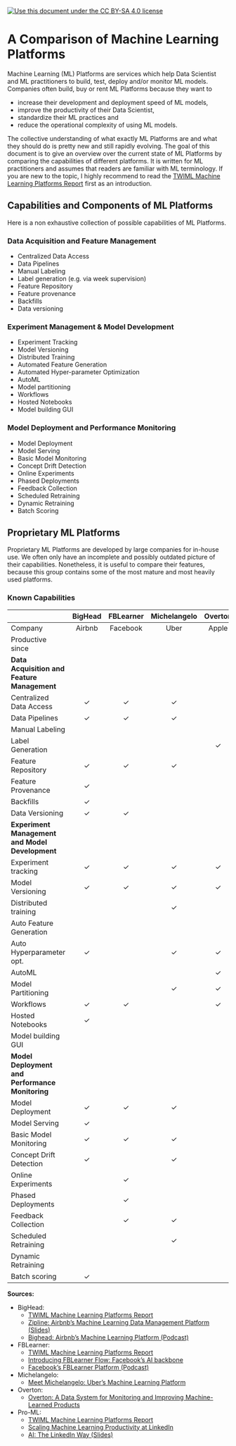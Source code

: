 [![Use this document under the CC BY-SA 4.0 license](https://i.creativecommons.org/l/by-sa/4.0/80x15.png)](http://creativecommons.org/licenses/by-sa/4.0/)

# A Comparison of Machine Learning Platforms

Machine Learning (ML) Platforms are services which help Data Scientist
and ML practitioners to build, test, deploy and/or monitor ML models.
Companies often build, buy or rent ML Platforms because they want to

* increase their development and deployment speed of ML models, 
* improve the productivity of their Data Scientist,
* standardize their ML practices and
* reduce the operational complexity of using ML models.

The collective understanding of what exactly ML Platforms are and what they should do is pretty new
and still rapidly evolving. The goal of this document is to give an overview over the current state
of ML Platforms by comparing the capabilities of different platforms. It is written for ML practitioners
and assumes that readers are familiar with ML terminology. If you are new to the topic, I highly 
recommend to read the [TWIML Machine Learning Platforms Report][TWIML Report] first as an 
introduction.


## Capabilities and Components of ML Platforms

Here is a non exhaustive collection of possible capabilities of ML Platforms.

### Data Acquisition and Feature Management 
  - Centralized Data Access 
  - Data Pipelines 
  - Manual Labeling 
  - Label generation (e.g. via week supervision) 
  - Feature Repository 
  - Feature provenance 
  - Backfills
  - Data versioning 

### Experiment Management & Model Development 
  - Experiment Tracking 
  - Model Versioning
  - Distributed Training 
  - Automated Feature Generation 
  - Automated Hyper-parameter Optimization 
  - AutoML 
  - Model partitioning 
  - Workflows 
  - Hosted Notebooks 
  - Model building GUI 

### Model Deployment and Performance Monitoring 
  - Model Deployment 
  - Model Serving 
  - Basic Model Monitoring 
  - Concept Drift Detection 
  - Online Experiments
  - Phased Deployments 
  - Feedback Collection
  - Scheduled Retraining
  - Dynamic Retraining 
  - Batch Scoring 



## Proprietary ML Platforms

Proprietary ML Platforms are developed by large companies for in-house use. 
We often only have an incomplete and possibly outdated picture of their capabilities.
Nonetheless, it is useful to compare their features, because this group contains 
some of the most mature and most heavily used platforms.


### Known Capabilities

|                          | BigHead | FBLearner | Michelangelo | Overton | Pro-ML   |
| ------------------------ | :-----: | :-------: | :----------: | :-----: | :----:   |
| Company                  | Airbnb  | Facebook  | Uber         | Apple   | LinkedIn |
| Productive since         |         |           |              |         |          |
| **Data Acquisition and Feature Management** |
| Centralized Data Access  | ✓       | ✓         | ✓            |         |          |
| Data Pipelines           | ✓       | ✓         | ✓            |         |          |
| Manual Labeling          |         |           |              |         |          |
| Label Generation         |         |           |              | ✓       |          |
| Feature Repository       | ✓       | ✓         | ✓            |         | ✓        |
| Feature Provenance       | ✓       |           |              |         |          |
| Backfills                | ✓       |           |              |         |          |
| Data Versioning          | ✓       | ✓         |              |         |          |
| **Experiment Management and Model Development** |
| Experiment tracking      | ✓       | ✓         | ✓            | ✓       | ✓        |
| Model Versioning         | ✓       | ✓         | ✓            | ✓       | ✓        |
| Distributed training     |         |           | ✓            |         | ✓        |
| Auto Feature Generation  |         |           |              |         |          |
| Auto Hyperparameter opt. | ✓       |           | ✓            | ✓       |          |
| AutoML                   |         |           |              | ✓       |          |
| Model Partitioning       |         |           | ✓            | ✓       |          |
| Workflows                | ✓       | ✓         |              | ✓       |          |
| Hosted Notebooks         | ✓       |           |              |         |          |
| Model building GUI       |         |           |              |         |          |
| **Model Deployment and Performance Monitoring** |
| Model Deployment         | ✓       | ✓         | ✓            |         | ✓        |
| Model Serving            | ✓       |           |              |         |          |
| Basic Model Monitoring   | ✓       | ✓         | ✓            |         | ✓        | 
| Concept Drift Detection  | ✓       |           | ✓            |         |          |
| Online Experiments       |         | ✓         |              |         | ✓        |
| Phased Deployments       |         | ✓         |              |         | ✓        |
| Feedback Collection      |         | ✓         | ✓            |         |          |
| Scheduled Retraining     |         |           | ✓            |         |          |
| Dynamic Retraining       |         |           |              |         |          |
| Batch scoring            | ✓       |           |              |         |          |

**Sources:**
+ BigHead: 
  - [TWIML Machine Learning Platforms Report][TWIML Report]
  - [Zipline: Airbnb’s Machine Learning Data Management Platform (Slides)](https://www.slideshare.net/databricks/zipline-airbnbs-machine-learning-data-management-platform-with-nikhil-simha-and-andrew-hoh)
  - [Bighead: Airbnb’s Machine Learning Platform (Podcast)](https://twimlai.com/twiml-talk-198-bighead-airbnbs-machine-learning-platform-with-atul-kale)
+ FBLearner:
  - [TWIML Machine Learning Platforms Report][TWIML Report]
  - [Introducing FBLearner Flow: Facebook’s AI backbone](https://engineering.fb.com/core-data/introducing-fblearner-flow-facebook-s-ai-backbone/)
  - [Facebook’s FBLearner Platform (Podcast)](https://twimlai.com/twiml-talk-197-facebooks-fblearner-platform-with-aditya-kalro/)
+ Michelangelo:
  - [Meet Michelangelo: Uber’s Machine Learning Platform](https://eng.uber.com/michelangelo-machine-learning-platform/)
+ Overton:
  - [Overton: A Data System for Monitoring and Improving Machine-Learned Products](https://arxiv.org/abs/1909.05372)
+ Pro-ML:
  - [TWIML Machine Learning Platforms Report][TWIML Report]
  - [Scaling Machine Learning Productivity at LinkedIn](https://engineering.linkedin.com/blog/2019/01/scaling-machine-learning-productivity-at-linkedin)
  - [AI: The LinkedIn Way (Slides)](http://research.baidu.com/Public/ueditor/upload/file/20181015/1539593235969371.pdf)


[TWIML Report]: https://twimlai.com/mlplatforms-ebook/
